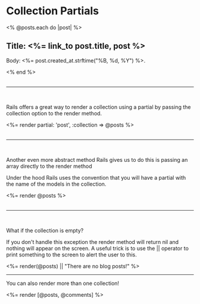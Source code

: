 # Collection Partials

<div class="post_wrapper">
  <% @posts.each do |post| %>
      <h2 class="title">Title: <%= link_to post.title, post %></h2>
      <p class="date">Body: <%= post.created_at.strftime("%B, %d, %Y") %>.</p>
  <% end %>
  <br><br>
</div>


----------------------------------------
<br>
<p>Rails offers a great way to render a collection using a partial by passing the collection option to the render method.</p>

<div class="post_wrapper">
	<%= render partial: 'post', :collection => @posts %>
	<br><br>
</div>

----------------------------------------
<br>
<p>Another even more abstract method Rails gives us to do this is passing an array directly to the render method</p>
<p>Under the hood Rails uses the convention that you will have a partial with the name of the models in the collection. </p>

 <div class="post_wrapper">
	<%= render @posts %>
	<br><br>
</div>


------------------------------------------
<br>
<p>What if the collection is empty?</p>
<p>If you don't handle this exception the render method will return nil and nothing will appear on the screen. A useful trick is to use the || operator to print something to the screen to alert the user to this.</p>

<p>
	<%= render(@posts) || "There are no blog posts!" %>
</p>


------------------------------------------------------------

<p>You can also render more than one collection!</p>
<p>
	<%= render [@posts, @comments] %>
</p>
